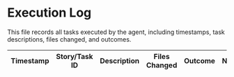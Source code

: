 # Execution Log

This file records all tasks executed by the agent, including timestamps, task descriptions, files changed, and outcomes.

| Timestamp           | Story/Task ID      | Description                                 | Files Changed                | Outcome         | Notes                |
|---------------------|--------------------|---------------------------------------------|------------------------------|-----------------|----------------------|
